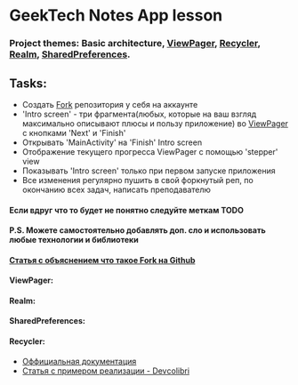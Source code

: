 # GeekTech Notes App lesson
### Project themes: Basic architecture, [ViewPager](#header-viewpager), [Recycler](#header-recycler), [Realm](#header-realm), [SharedPreferences](#header-shared).

## Tasks:
   * Создать [Fork](#header_fork) репозитория у себя на аккаунте
   * 'Intro screen' - три фрагмента(любых, которые на ваш взгляд максимально описывают плюсы и пользу приложение) во [ViewPager](#header-viewpager) с кнопками 'Next' и 'Finish'
   * Открывать 'MainActivity' на 'Finish' Intro screen
   * Отображение текущего прогресса ViewPager c помощью 'stepper' view
   * Показывать 'Intro screen' только при первом запуске приложения
   * Все изменения регулярно пушить в свой форкнутый реп, по окончанию всех задач, написать преподавателю 


#### Если вдруг что то будет не понятно следуйте меткам TODO
#### P.S. Можете самостоятельно добавлять доп. сло и использовать любые технологии и библиотеки
    
    
#### <a name="header_fork">[Статья с объяснением что такое Fork на Github](http://gearmobile.github.io/git/fork-github/)</a>


#### <a name="header-viewpager"></a>ViewPager:


#### <a name="header-realm"></a>Realm:


#### <a name="header-shared"></a>SharedPreferences:


#### <a name="header_recycler"></a>Recycler:
- [Оффициальная документация](https://developer.android.com/guide/topics/ui/layout/recyclerview)
- [Статья c примером реализации - Devсolibri](https://devcolibri.com/%D0%BA%D0%B0%D0%BA-%D1%80%D0%B0%D0%B1%D0%BE%D1%82%D0%B0%D1%82%D1%8C-%D1%81-recyclerview/)